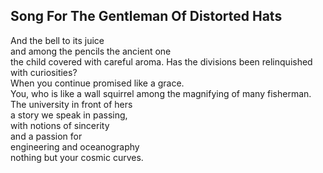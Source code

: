 Song For The Gentleman Of Distorted Hats
----------------------------------------
And the bell to its juice  
and among the pencils the ancient one  
the child covered with careful aroma. Has the divisions been relinquished with curiosities?  
When you continue promised like a grace.  
You, who is like a wall squirrel among the magnifying of many fisherman.  
The university in front of hers  
a story we speak in passing,  
with notions of sincerity  
and a passion for  
engineering and oceanography  
nothing but your cosmic curves.  
